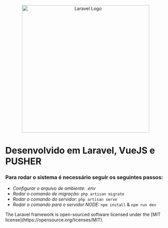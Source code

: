 <p align="center"><a href="https://laravel.com" target="_blank"><img src="https://raw.githubusercontent.com/laravel/art/master/logo-lockup/5%20SVG/2%20CMYK/1%20Full%20Color/laravel-logolockup-cmyk-red.svg" width="400" alt="Laravel Logo"></a></p>

# Desenvolvido em Laravel, VueJS e PUSHER

### Para rodar o sistema é necessário seguir os seguintes passos:
* *Configurar o arquivo de ambiente: .env*
* *Rodar o comando de migração:* `php artisan migrate`
* *Rodar o comando do servidor:* `php artisan serve`
* *Rodar o comando para o servidor NODE:* `npm install` & `npm run dev`

<p>The Laravel framework is open-sourced software licensed under the [MIT license](https://opensource.org/licenses/MIT).</p>
